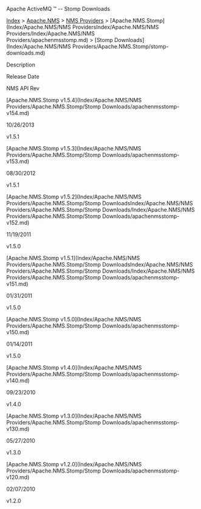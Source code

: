 Apache ActiveMQ ™ -- Stomp Downloads 

[Index](index.html) > [Apache.NMS](Index/apacheIndex/Overview/nms.md) > [NMS Providers](Index/Apache.NMS/nms-providers.md) > [Apache.NMS.Stomp](Index/Apache.NMS/NMS ProvidersIndex/Apache.NMS/NMS Providers/Index/Apache.NMS/NMS Providers/apachenmsstomp.md) > [Stomp Downloads](Index/Apache.NMS/NMS Providers/Apache.NMS.Stomp/stomp-downloads.md)

Description

Release Date

NMS API Rev

[Apache.NMS.Stomp v1.5.4](Index/Apache.NMS/NMS Providers/Apache.NMS.Stomp/Stomp Downloads/apachenmsstomp-v154.md)

10/26/2013

v1.5.1

[Apache.NMS.Stomp v1.5.3](Index/Apache.NMS/NMS Providers/Apache.NMS.Stomp/Stomp Downloads/apachenmsstomp-v153.md)

08/30/2012

v1.5.1

[Apache.NMS.Stomp v1.5.2](Index/Apache.NMS/NMS Providers/Apache.NMS.Stomp/Stomp DownloadsIndex/Apache.NMS/NMS Providers/Apache.NMS.Stomp/Stomp Downloads/Index/Apache.NMS/NMS Providers/Apache.NMS.Stomp/Stomp Downloads/apachenmsstomp-v152.md)

11/19/2011

v1.5.0

[Apache.NMS.Stomp v1.5.1](Index/Apache.NMS/NMS Providers/Apache.NMS.Stomp/Stomp DownloadsIndex/Apache.NMS/NMS Providers/Apache.NMS.Stomp/Stomp Downloads/Index/Apache.NMS/NMS Providers/Apache.NMS.Stomp/Stomp Downloads/apachenmsstomp-v151.md)

01/31/2011

v1.5.0

[Apache.NMS.Stomp v1.5.0](Index/Apache.NMS/NMS Providers/Apache.NMS.Stomp/Stomp Downloads/apachenmsstomp-v150.md)

01/14/2011

v1.5.0

[Apache.NMS.Stomp v1.4.0](Index/Apache.NMS/NMS Providers/Apache.NMS.Stomp/Stomp Downloads/apachenmsstomp-v140.md)

09/23/2010

v1.4.0

[Apache.NMS.Stomp v1.3.0](Index/Apache.NMS/NMS Providers/Apache.NMS.Stomp/Stomp Downloads/apachenmsstomp-v130.md)

05/27/2010

v1.3.0

[Apache.NMS.Stomp v1.2.0](Index/Apache.NMS/NMS Providers/Apache.NMS.Stomp/Stomp Downloads/apachenmsstomp-v120.md)

02/07/2010

v1.2.0


